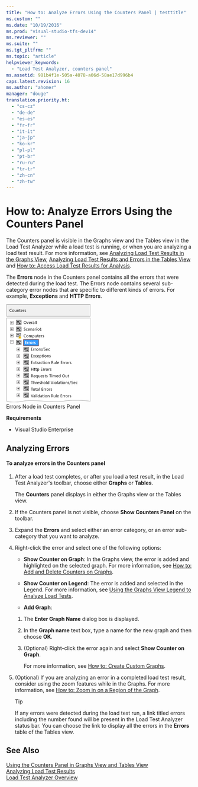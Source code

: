 ```yaml
---
title: "How to: Analyze Errors Using the Counters Panel | testtitle"
ms.custom: ""
ms.date: "10/19/2016"
ms.prod: "visual-studio-tfs-dev14"
ms.reviewer: ""
ms.suite: ""
ms.tgt_pltfrm: ""
ms.topic: "article"
helpviewer_keywords: 
  - "Load Test Analyzer, counters panel"
ms.assetid: 981b4f1e-505a-4078-a06d-58ae17d996b4
caps.latest.revision: 16
ms.author: "ahomer"
manager: "douge"
translation.priority.ht: 
  - "cs-cz"
  - "de-de"
  - "es-es"
  - "fr-fr"
  - "it-it"
  - "ja-jp"
  - "ko-kr"
  - "pl-pl"
  - "pt-br"
  - "ru-ru"
  - "tr-tr"
  - "zh-cn"
  - "zh-tw"
---
```

# How to: Analyze Errors Using the Counters Panel
The Counters panel is visible in the Graphs view and the Tables view in the Load Test Analyzer while a load test is running, or when you are analyzing a load test result. For more information, see [Analyzing Load Test Results in the Graphs View](../test/analyzing-load-test-results-in-the-graphs-view-of-the-load-test-analyzer.md), [Analyzing Load Test Results and Errors in the Tables View](../test/0a84bda3-6051-45eb-9c7f-d57419e1f97d.md) and [How to: Access Load Test Results for Analysis](../test/how-to--access-load-test-results-for-analysis.md).  
  
 The **Errors** node in the Counters panel contains all the errors that were detected during the load test. The Errors node contains several sub-category error nodes that are specific to different kinds of errors. For example, **Exceptions** and **HTTP Errors**.  
  
 ![Counter panel's error node](../test/media/ltest_errornode.png "LTest_ErrorNode")  
Errors Node in Counters Panel  
  
 **Requirements**  
  
-   Visual Studio Enterprise  
  
## Analyzing Errors  
  
#### To analyze errors in the Counters panel  
  
1.  After a load test completes, or after you load a test result, in the Load Test Analyzer's toolbar, choose either **Graphs** or **Tables**.  
  
     The **Counters** panel displays in either the Graphs view or the Tables view.  
  
2.  If the Counters panel is not visible, choose **Show Counters Panel** on the toolbar.  
  
3.  Expand the **Errors** and select either an error category, or an error sub-category that you want to analyze.  
  
4.  Right-click the error and select one of the following options:  
  
    -   **Show Counter on Graph**: In the Graphs view, the error is added and highlighted on the selected graph. For more information, see [How to: Add and Delete Counters on Graphs](../test/how-to--add-and-delete-counters-on-graphs-in-load-test-results.md).  
  
    -   **Show Counter on Legend**: The error is added and selected in the Legend. For more information, see [Using the Graphs View Legend to Analyze Load Tests](../test/using-the-graphs-view-legend-to-analyze-load-tests.md).  
  
    -   **Add Graph**:  
  
    1.  The **Enter Graph Name** dialog box is displayed.  
  
    2.  In the **Graph name** text box, type a name for the new graph and then choose **OK**.  
  
    3.  (Optional) Right-click the error again and select **Show Counter on Graph**.  
  
         For more information, see [How to: Create Custom Graphs](../test/how-to--create-custom-graphs-in-load-test-results.md).  
  
5.  (Optional) If you are analyzing an error in a completed load test result, consider using the zoom features while in the Graphs. For more information, see [How to: Zoom in on a Region of the Graph](../test/how-to--zoom-in-on-a-region-of-the-graph-in-load-test-results.md).  
  
    > [!TIP]
    >  If any errors were detected during the load test run, a link titled errors including the number found will be present in the Load Test Analyzer status bar. You can choose the link to display all the errors in the **Errors** table of the Tables view.  
  
## See Also  
 [Using the Counters Panel in Graphs View and Tables View](../test/using-the-counters-panel-in-graphs-view-and-tables-view.md)   
 [Analyzing Load Test Results](../test/analyzing-load-test-results-using-the-load-test-analyzer.md)   
 [Load Test Analyzer Overview](../test/load-test-analyzer-overview.md)
